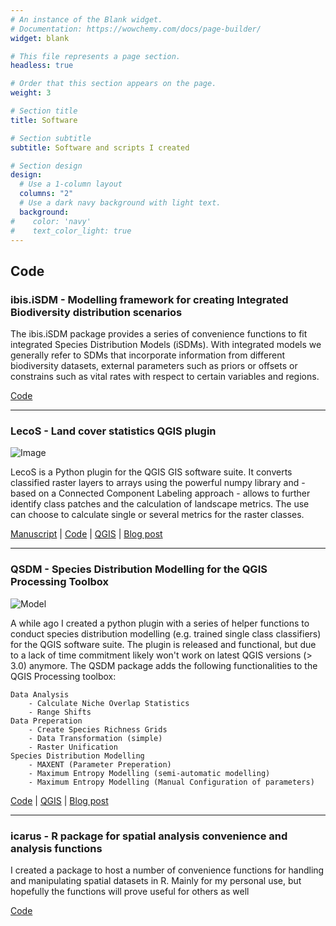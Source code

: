 ```yaml
---
# An instance of the Blank widget.
# Documentation: https://wowchemy.com/docs/page-builder/
widget: blank

# This file represents a page section.
headless: true

# Order that this section appears on the page.
weight: 3

# Section title
title: Software

# Section subtitle
subtitle: Software and scripts I created

# Section design
design:
  # Use a 1-column layout
  columns: "2"
  # Use a dark navy background with light text.
  background:
#    color: 'navy'
#    text_color_light: true
---
```


## Code
### ibis.iSDM - Modelling framework for creating Integrated Biodiversity distribution scenarios

The ibis.iSDM package provides a series of convenience functions to fit integrated Species Distribution Models (iSDMs). With integrated models we generally refer to SDMs that incorporate information from different biodiversity datasets, external parameters such as priors or offsets or constrains such as vital rates with respect to certain variables and regions.

<i class="fab fa-r-project"></i> [Code](https://github.com/iiasa/ibis.iSDM)

___
### LecoS - Land cover statistics QGIS plugin

![Image](https://conservationecology.files.wordpress.com/2012/10/lecos_cor3.png)

LecoS is a Python plugin for the QGIS GIS software suite. It converts classified raster layers to arrays using the powerful numpy library and - based on a Connected Component Labeling approach - allows to further identify class patches and the calculation of landscape metrics. The use can choose to calculate single or several metrics for the raster classes.

<i class="fas fa-scroll"></i> [Manuscript](http://dx.doi.org/10.1016/j.ecoinf.2015.11.006) | <i class="fab fa-python"></i> [Code](https://github.com/Martin-Jung/LecoS) | <i class="fas fa-globe-africa"></i> [QGIS](https://plugins.qgis.org/plugins/LecoS/) | <i class="fab fa-wordpress"></i> [Blog post](https://conservationecology.wordpress.com/qgis-plugins-and-scripts/lecos-land-cover-statistics/)

___
### QSDM - Species Distribution Modelling for the QGIS Processing Toolbox

![Model](https://conservationecology.files.wordpress.com/2014/05/predlycaena_phlaeas.png)

A while ago I created a python plugin with a series of helper functions to conduct species distribution modelling (e.g. trained single class classifiers) for the QGIS software suite. The plugin is released and functional, but due to a lack of time commitment likely won't work on latest QGIS versions (> 3.0) anymore.
The QSDM package adds the following functionalities to the QGIS Processing toolbox:

    Data Analysis
        - Calculate Niche Overlap Statistics
        - Range Shifts
    Data Preperation
        - Create Species Richness Grids
        - Data Transformation (simple)
        - Raster Unification
    Species Distribution Modelling
        - MAXENT (Parameter Preperation)
        - Maximum Entropy Modelling (semi-automatic modelling)
        - Maximum Entropy Modelling (Manual Configuration of parameters)

<i class="fab fa-python"></i> [Code](https://github.com/Martin-Jung/QSDM) | <i class="fas fa-globe-africa"></i> [QGIS](https://plugins.qgis.org/plugins/QSDM/) | <i class="fab fa-wordpress"></i> [Blog post](https://conservationecology.wordpress.com/qgis-plugins-and-scripts/lecos-land-cover-statistics/)

___
### icarus - R package for spatial analysis convenience and analysis functions

I created a package to host a number of convenience functions for handling and manipulating spatial datasets in R. Mainly for my personal use, but hopefully the functions will prove useful for others as well

<i class="fab fa-r-project"></i> [Code](https://github.com/Martin-Jung/Icarus)
